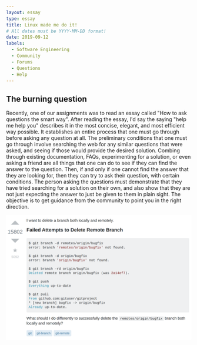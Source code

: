 ```yaml
---
layout: essay
type: essay
title: Linux made me do it!
# All dates must be YYYY-MM-DD format!
date: 2019-09-12
labels:
  - Software Engineering
  - Community
  - Forums
  - Questions
  - Help
---
```


## The burning question
Recently, one of our assignments was to read an essay called "How to ask questions the smart way". After reading the essay, I'd say the saying "help me help you" describes it in the most concise, elegant, and most efficient way possible. It establishes an entire process that one must go through before asking any question at all. The preliminary conditions that one must go through involve searching the web for any similar questions that were asked, and seeing if those would provide the desired solution. Combing through existing documentation, FAQs, experimenting for a solution, or even asking a friend are all things that one can do to see if they can find the answer to the question. Then, if and only if one cannot find the answer that they are looking for, then they can try to ask their question, with certain conditions. The person asking the questions must demonstrate that they have tried searching for a solution on their own, and also show that they are not just expecting the answer to just be given to them in plain sight. The objective is to get guidance from the community to point you in the right direction.


<img class="ui centered big middle rounded image" src="../images/good_question.png">

